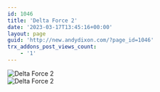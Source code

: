 ```yaml
---
id: 1046
title: 'Delta Force 2'
date: '2023-03-17T13:45:16+00:00'
layout: page
guid: 'http://new.andydixon.com/?page_id=1046'
trx_addons_post_views_count:
    - '1'
---
```


![Delta Force 2](https://i0.wp.com/assets.g8x2.ldn.idrivee2-23.com/posters/Delta%20Force%202%2001.jpg?w=1200&ssl=1 "Delta Force 2")  
![Delta Force 2](https://i0.wp.com/assets.g8x2.ldn.idrivee2-23.com/posters/Delta%20Force%202%2002.jpg?w=1200&ssl=1 "Delta Force 2")